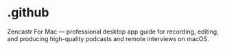 # .github
Zencastr For Mac — professional desktop app guide for recording, editing, and producing high-quality podcasts and remote interviews on macOS.
